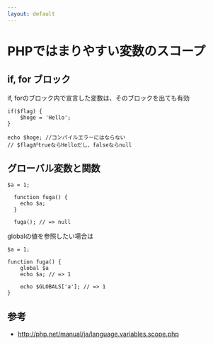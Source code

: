 ```yaml
---
layout: default
---
```


# PHPではまりやすい変数のスコープ

## if, for ブロック

if, forのブロック内で宣言した変数は、そのブロックを出ても有効

```
if($flag) {
    $hoge = 'Hello';
}

echo $hoge; //コンパイルエラーにはならない
// $flagがtrueならHelloだし、falseならnull
```


## グローバル変数と関数

```
$a = 1;

  function fuga() {
    echo $a;
  }

  fuga(); // => null
```


globalの値を参照したい場合は


```
$a = 1;

function fuga() {
    global $a
    echo $a; // => 1
    
    echo $GLOBALS['a']; // => 1
}
```


## 参考

* http://php.net/manual/ja/language.variables.scope.php
